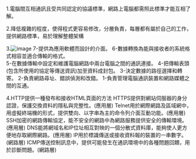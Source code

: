 1.電腦間互相通訊且受共同認定的協議標準，網路上電腦都需照此標準才能互相了解。

2.降低複雜的程度，使得程式更容易修改，分層負責，每層都有屬於自己的工作，提供網路標準，易於理解整體架構


3.![image](https://user-images.githubusercontent.com/43432054/140008306-7cc52437-de9a-41f1-b9c9-1d208af09394.png)
7-提供為應用軟體而設計的介面。
  6-數據轉換為能與接收者的系統格式相容並適合傳輸的格式。	
  5-在數據傳輸中設定和維護電腦網路中兩台電腦之間的通訊連接。
  4-把傳輸表頭(包含所使用的協定等傳送資訊)加至資料成封包。
  3-決定數據的路徑選擇和轉寄。
  2-負責網路尋址、錯誤偵測和改錯。
  1-負責管理電腦通訊裝置和網路媒體之間的互通。
  
  
4.HTTP提供一種發布和接收HTML頁面的方法 HTTPS提供對網站伺服器的身分認證，保護交換資料的隱私與完整性。(應用層)
  Telnet用於網際網路及區域網中，用虛擬終端機的形式，提供雙向、以字串為主的命令列介面互動功能。(應用層)
  SSH加密的網路傳輸協定，能不安全的網路中為網路服務提供安全的傳輸環境。(應用層)
  DNS能將網域名和IP位址相互對映的一個分散式資料庫，能夠使人更方便地存取網際網路。(應用層)
  IP用於標識傳送或接收資料報的裝置的一串數字。(網路層)
  ICMP傳送控制訊息中，提供可能發生在通訊環境中的各種問題回饋，用於診斷問題。(網路層)
